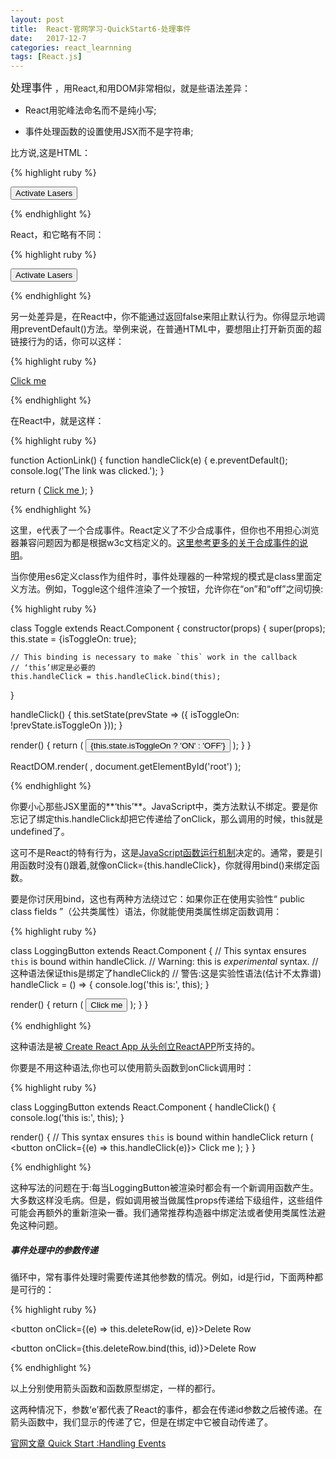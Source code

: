 ```yaml
---
layout: post
title:  React-官网学习-QuickStart6-处理事件
date:   2017-12-7
categories: react_learnning
tags: [React.js]
---
```

<big>处理事件</big> ，用React,和用DOM非常相似，就是些语法差异：

* React用驼峰法命名而不是纯小写;

* 事件处理函数的设置使用JSX而不是字符串;

比方说,这是HTML：

{% highlight ruby %}

<button onclick="activateLasers()">
  Activate Lasers
</button>

{% endhighlight %}

React，和它略有不同：

{% highlight ruby %}

<button onClick={activateLasers}>
  Activate Lasers
</button>

{% endhighlight %}

另一处差异是，在React中，你不能通过返回false来阻止默认行为。你得显示地调用preventDefault()方法。举例来说，在普通HTML中，要想阻止打开新页面的超链接行为的话，你可以这样：

{% highlight ruby %}

<a href="#" onclick="console.log('The link was clicked.'); return false">
  Click me
</a>

{% endhighlight %}

在React中，就是这样：

{% highlight ruby %}

function ActionLink() {
  function handleClick(e) {
    e.preventDefault();
    console.log('The link was clicked.');
  }

  return (
    <a href="#" onClick={handleClick}>
      Click me
    </a>
  );
}

{% endhighlight %}

这里，e代表了一个合成事件。React定义了不少合成事件，但你也不用担心浏览器兼容问题因为都是根据w3c文档定义的。[这里参考更多的关于合成事件的说明](https://reactjs.org/docs/events.html)。

当你使用es6定义class作为组件时，事件处理器的一种常规的模式是class里面定义方法。例如，Toggle这个组件渲染了一个按钮，允许你在“on”和“off”之间切换:

{% highlight ruby %}

class Toggle extends React.Component {
  constructor(props) {
    super(props);
    this.state = {isToggleOn: true};

    // This binding is necessary to make `this` work in the callback
    // ‘this’绑定是必要的
    this.handleClick = this.handleClick.bind(this);
  }

  handleClick() {
    this.setState(prevState => ({
      isToggleOn: !prevState.isToggleOn
    }));
  }

  render() {
    return (
      <button onClick={this.handleClick}>
        {this.state.isToggleOn ? 'ON' : 'OFF'}
      </button>
    );
  }
}

ReactDOM.render(
  <Toggle />,
  document.getElementById('root')
);

{% endhighlight %}

你要小心那些JSX里面的**‘this’**。JavaScript中，类方法默认不绑定。要是你忘记了绑定this.handleClick却把它传递给了onClick，那么调用的时候，this就是undefined了。

这可不是React的特有行为，这是[JavaScript函数运行机制](https://www.smashingmagazine.com/2014/01/understanding-javascript-function-prototype-bind/)决定的。通常，要是引用函数时没有()跟着,就像onClick={this.handleClick}，你就得用bind()来绑定函数。

要是你讨厌用bind，这也有两种方法绕过它：如果你正在使用实验性“ public class fields ”（公共类属性）语法，你就能使用类属性绑定函数调用：


{% highlight ruby %}

class LoggingButton extends React.Component {
  // This syntax ensures `this` is bound within handleClick.
  // Warning: this is *experimental* syntax.
  // 这种语法保证this是绑定了handleClick的
  // 警告:这是实验性语法(估计不太靠谱)
  handleClick = () => {
    console.log('this is:', this);
  }

  render() {
    return (
      <button onClick={this.handleClick}>
        Click me
      </button>
    );
  }
}

{% endhighlight %}

这种语法是被[ Create React App 从头创立ReactAPP](https://github.com/facebookincubator/create-react-app)所支持的。

你要是不用这种语法,你也可以使用箭头函数到onClick调用时：

{% highlight ruby %}

class LoggingButton extends React.Component {
  handleClick() {
    console.log('this is:', this);
  }

  render() {
    // This syntax ensures `this` is bound within handleClick
    return (
      <button onClick={(e) => this.handleClick(e)}>
        Click me
      </button>
    );
  }
}

{% endhighlight %}

这种写法的问题在于:每当LoggingButton被渲染时都会有一个新调用函数产生。大多数这样没毛病。但是，假如调用被当做属性props传递给下级组件，这些组件可能会再额外的重新渲染一番。我们通常推荐构造器中绑定法或者使用类属性法避免这种问题。

##### 事件处理中的参数传递

循环中，常有事件处理时需要传递其他参数的情况。例如，id是行id，下面两种都是可行的：

{% highlight ruby %}

<button onClick={(e) => this.deleteRow(id, e)}>Delete Row</button>

<button onClick={this.deleteRow.bind(this, id)}>Delete Row</button>

{% endhighlight %}

以上分别使用箭头函数和函数原型绑定，一样的都行。

这两种情况下，参数‘e’都代表了React的事件，都会在传递id参数之后被传递。在箭头函数中，我们显示的传递了它，但是在绑定中它被自动传递了。

[官网文章 Quick Start :Handling Events](https://reactjs.org/docs/handling-events.html)
